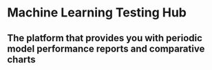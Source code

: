 # Machine Learning Testing Hub

## The platform that provides you with periodic model performance reports and comparative charts

